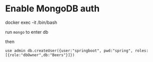 # Enable MongoDB auth

docker exec -it <mongoContainer> /bin/bash

run `mongo` to enter db

then

`use admin
db.createUser({user:"springboot", pwd:"spring", roles:[{role:"dbOwner",db:"Beers"}]})
`

